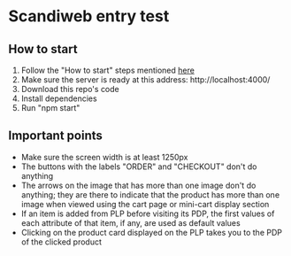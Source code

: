 # Scandiweb entry test

## How to start
1. Follow the "How to start" steps mentioned [here](https://github.com/scandiweb/junior-react-endpoint)
2. Make sure the server is ready at this address: http://localhost:4000/
3. Download this repo's code
4. Install dependencies
5. Run "npm start"

## Important points
- Make sure the screen width is at least 1250px
- The buttons with the labels "ORDER" and "CHECKOUT" don't do anything 
- The arrows on the image that has more than one image don't do anything; they are there to indicate that the product has more than one image when viewed using the cart page or mini-cart display section
- If an item is added from PLP before visiting its PDP, the first values of each attribute of that item, if any, are used as default values
- Clicking on the product card displayed on the PLP takes you to the PDP of the clicked product
